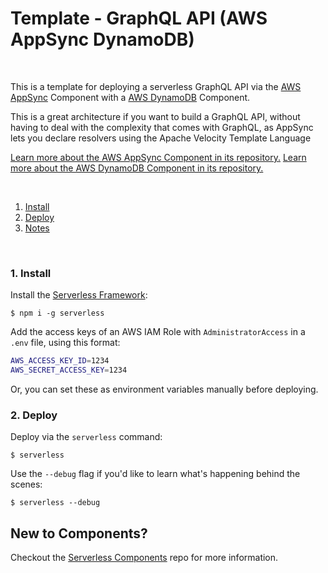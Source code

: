 # Template - GraphQL API (AWS AppSync DynamoDB)

&nbsp;

This is a template for deploying a serverless GraphQL API via the [AWS AppSync](https://www.github.com/serverless-components/aws-app-sync) Component with a [AWS DynamoDB](https://www.github.com/serverless-components/aws-dynamodb) Component.

This is a great architecture if you want to build a GraphQL API, without having to deal with the complexity that comes with GraphQL, as AppSync lets you declare resolvers using the Apache Velocity Template Language

[Learn more about the AWS AppSync Component in its repository.](https://www.github.com/serverless-components/aws-app-sync)
[Learn more about the AWS DynamoDB Component in its repository.](https://www.github.com/serverless-components/aws-dynamodb)

&nbsp;

1. [Install](#1-install)
2. [Deploy](#2-deploy)
3. [Notes](#3-notes)

&nbsp;


### 1. Install

Install the [Serverless Framework](https://www.github.com/serverless/serverless):

```console
$ npm i -g serverless
```

Add the access keys of an AWS IAM Role with `AdministratorAccess` in a `.env` file, using this format:

```bash
AWS_ACCESS_KEY_ID=1234
AWS_SECRET_ACCESS_KEY=1234
```

Or, you can set these as environment variables manually before deploying.

### 2. Deploy

Deploy via the `serverless` command:

```console
$ serverless
```

Use the `--debug` flag if you'd like to learn what's happening behind the scenes:

```console
$ serverless --debug
```

## New to Components?

Checkout the [Serverless Components](https://github.com/serverless/components) repo for more information.
